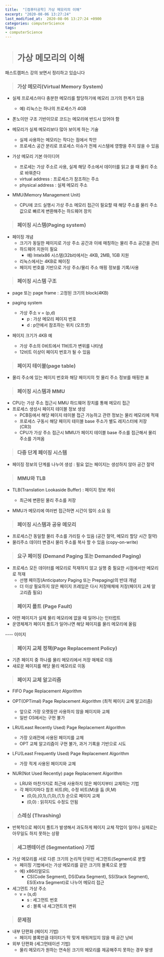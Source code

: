 ```yaml
---
title:  "[컴퓨터공학] 가상 메모리의 이해"
excerpt: "2020-08-06 13:27:24"
last_modified_at:  2020-08-06 13:27:24 +0900
categories: computerScience
tags:
- computerScience
---
```


># 가상 메모리의 이해  

패스트캠퍼스 강의 보면서 정리하고 있습니다  


>### 가상 메모리(Virtual Memory System)  

- 실제 프로세스마다 충분한 메모리를 할당하기에 메모리 크기의 한계가 있음  
  - 예) 리눅스는 하나의 프로세스가 4GB  

- 폰노이만 구조 기반이므로 코드는 메모리에 반드시 있어야 함  

- 메모리가 실제 메모리보다 많아 보이게 하는 기술  
  - 실제 사용하는 메모리는 작다는 점에서 착안  
  - 프로세스 공간 분리로 프로세스 이슈가 전체 시스템에 영향을 주지 않을 수 있음  

- 가상 메모리 기본 아이디어  
  - 프로세는 가상 주소르 사용, 실제 해당 주소에서 데이터를 읽고 쓸 때 물리 주소로 바꿔준다  
  - virtual address : 프로세스가 참조하는 주소  
  - physical address : 실제 메모리 주소  

- MMU(Memory Management Unit)  
  - CPU에 코드 실행시 가상 주소 메모리 접근이 필요할 때 해당 주소를 물리 주소값으로 빠르게 변환해주는 하드웨어 장치  


>### 페이징 시스템(Paging system)  

- 페이징 개념  
  - 크기가 동일한 페이지로 가상 주소 공간과 이에 매칭하는 물리 주소 공간을 관리  
  - 하드웨어 지원이 필요  
    - 예) Intelx86 시스템(32bit)에서는 4KB, 2MB, 1GB 지원  
  - 리눅스에서는 4KB로 페이징  
  - 페이지 번호를 기반으로 가상 주소/물리 주소 매핑 정보를 기록/사용  


>### 페이징 시스템 구조  

- page 또는 page frame : 고정된 크기의 block(4KB)  
- paging system  
  - 가상 주소 v = (p,d)  
    - p : 가상 메모리 페이지 번호  
    - d : p안에서 참조하는 위치 (오프셋)  

- 페이지 크기가 4KB 예
  - 가상 주소의 0비트에서 11비트가 변위를 나타냄  
  - 12비트 이상이 페이지 번호가 될 수 있음  


>### 페이지 테이블(page table)  

- 물리 주소에 있는 페이지 번호와 해당 페이지의 첫 물리 주소 정보를 매핑한 표  


>### 페이징 시스템과 MMU  

- CPU는 가상 주소 접근시 MMU 하드웨어 장치를 통해 메모리 접근  
- 프로세스 생성시 페이지 테이블 정보 생성  
  - PCB등에서 해당 페이지 테이블 접근 가능하고 관련 정보는 물리 메모리에 적재  
  - 프로세스 구동시 해당 페이지 테이블 base 주소가 별도 레지스터에 저장 (CR3)  
  - CPU가 가상 주소 접근시 MMU가 페이지 테이블 base 주소를 접근해서 물리 주소를 가져옴  


>### 다중 단계 페이징 시스템  

- 페이징 정보의 단계를 나누어 생성 : 필요 없는 페이지는 생성하지 않아 공간 절약  


>### MMU와 TLB  

- TLB(Translation Lookaside Buffer) : 페이지 정보 캐쉬  
  - 최근에 변환된 물리 주소를 저장  

- MMU가 메모리에 여러번 접근하면 시간이 많이 소요 됨  


>### 페이징 시스템과 공유 메모리  

- 프로세스간 동일할 물리 주소를 가리킬 수 있음 (공간 절약, 메모리 할당 시간 절약)  
- 물리주소 데이터 변경시 물리 주소를 복사 할 수 있음 (copy-on-write)  


>### 요구 페이징 (Demand Paging 또는 Demanded Paging)  

- 프로세스 모든 데이터를 메모리로 적재하지 않고 실행 중 필요한 시점에서만 메모리로 적재  
  - 선행 페이징(Anticipatory Paging 또는 Prepaging)의 반대 개념  
  - 더 이상 필요하지 않은 페이지 프레임은 다시 저장매체에 저장(페이지 교체 알고리즘 필요)  


>### 페이지 폴트 (Page Fault)  

- 어떤 페이지가 실제 물리 메모리에 없을 때 일어나는 인터럽트  
- 운영체제가 페이지 폴트가 일어나면 해당 페이지를 물리 메모리에 올림  

---- 이미지


>### 페이지 교체 정책(Page Replacement Policy)  

- 기존 페이지 중 하나를 물리 메모리에서 저장 매체로 이동  
- 새로운 페이지를 해당 물리 메모리로 이동  


>### 페이지 교체 알고리즘  

  - FIFO Page Replacement Algorithm

  - OPT(OPTimal) Page Replacement Algorithm (최적 페이지 교체 알고리즘)  
    - 앞으로 가장 오랫동안 사용하지 않을 페이지와 교체  
    - 일반 OS에서는 구현 불가  

  - LRU(Least Recently Used) Page Replacement Algorithm  
    - 가장 오래전에 사용된 페이지를 교체  
    - OPT 교체 알고리즘이 구현 불가, 과거 기록을 기반으로 시도  

  - LFU(Least Frequently Used) Page Replacement Algorithm  
    - 가장 적게 사용된 페이지와 교체  

  - NUR(Not Used Recently) page Replacement Algorithm  
    - LRU와 마찬가지로 최근에 사용하지 않은 페이지부터 교체하는 기법  
    - 각 페이지마다 참조 비트(R), 수정 비트(M)을 둠 (R,M)  
      - (0,0),(0,1),(1,0),(1,1) 순으로 페이지 교체  
      - (0,0) : 읽히지도 수정도 안됨  


>### 스레싱 (Thrashing)  

- 반복적으로 페이지 폴트가 발생해서 과도하게 페이지 교체 작업이 일어나 실제로는 아무일도 하지 못하는 상황  


>### 세그멘테이션 (Segmentation) 기법  

  - 가상 메모리를 서로 다른 크기의 논리적 단위인 세그먼트(Segment)로 분할  
    - 페이징 기법에서는 가상 메모리를 같은 크기의 블록으로 분할  
    - 예) x86리얼모드  
      - CS(Code Segment), DS(Data Segment), SS(Stack Segment), ES(Extra Segment)로 나누어 메모리 접근  
  - 세그먼트 가상 주소  
    - v = (s,d)  
      - s : 세그먼트 번호  
      - d : 블록 내 세그먼트의 변위  


>### 문제점  

- 내부 단편화 (페이지 기법)  
  - 페이지 블록만큼 데이터가 딱 맞게 채워져있지 않을 때 공간 낭비  
- 외부 단편화 (세그먼테이션 기법)  
  - 물리 메모리가 원하는 연속된 크기의 메모리를 제공해주지 못하는 경우 발생  
